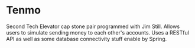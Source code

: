 # Tenmo
Second Tech Elevator cap stone pair programmed with Jim Still. Allows users to simulate sending money to each other's accounts. Uses a RESTful API as well as some database connectivity stuff enable by Spring.
